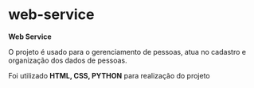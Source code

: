 # web-service
**Web Service**

O projeto é usado para o gerenciamento de pessoas, atua no cadastro e organização dos dados de pessoas.

Foi utilizado **HTML, CSS, PYTHON** para realização do projeto 




